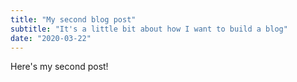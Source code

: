 ```yaml
---
title: "My second blog post"
subtitle: "It's a little bit about how I want to build a blog"
date: "2020-03-22"
---
```


Here's my second post!
